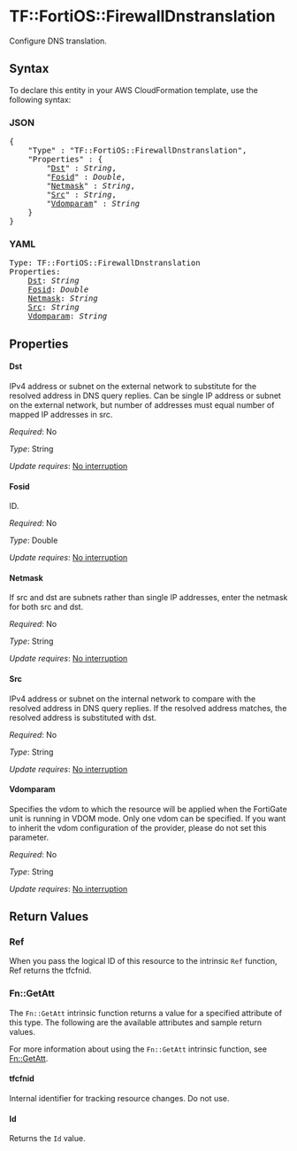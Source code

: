 # TF::FortiOS::FirewallDnstranslation

Configure DNS translation.

## Syntax

To declare this entity in your AWS CloudFormation template, use the following syntax:

### JSON

<pre>
{
    "Type" : "TF::FortiOS::FirewallDnstranslation",
    "Properties" : {
        "<a href="#dst" title="Dst">Dst</a>" : <i>String</i>,
        "<a href="#fosid" title="Fosid">Fosid</a>" : <i>Double</i>,
        "<a href="#netmask" title="Netmask">Netmask</a>" : <i>String</i>,
        "<a href="#src" title="Src">Src</a>" : <i>String</i>,
        "<a href="#vdomparam" title="Vdomparam">Vdomparam</a>" : <i>String</i>
    }
}
</pre>

### YAML

<pre>
Type: TF::FortiOS::FirewallDnstranslation
Properties:
    <a href="#dst" title="Dst">Dst</a>: <i>String</i>
    <a href="#fosid" title="Fosid">Fosid</a>: <i>Double</i>
    <a href="#netmask" title="Netmask">Netmask</a>: <i>String</i>
    <a href="#src" title="Src">Src</a>: <i>String</i>
    <a href="#vdomparam" title="Vdomparam">Vdomparam</a>: <i>String</i>
</pre>

## Properties

#### Dst

IPv4 address or subnet on the external network to substitute for the resolved address in DNS query replies. Can be single IP address or subnet on the external network, but number of addresses must equal number of mapped IP addresses in src.

_Required_: No

_Type_: String

_Update requires_: [No interruption](https://docs.aws.amazon.com/AWSCloudFormation/latest/UserGuide/using-cfn-updating-stacks-update-behaviors.html#update-no-interrupt)

#### Fosid

ID.

_Required_: No

_Type_: Double

_Update requires_: [No interruption](https://docs.aws.amazon.com/AWSCloudFormation/latest/UserGuide/using-cfn-updating-stacks-update-behaviors.html#update-no-interrupt)

#### Netmask

If src and dst are subnets rather than single IP addresses, enter the netmask for both src and dst.

_Required_: No

_Type_: String

_Update requires_: [No interruption](https://docs.aws.amazon.com/AWSCloudFormation/latest/UserGuide/using-cfn-updating-stacks-update-behaviors.html#update-no-interrupt)

#### Src

IPv4 address or subnet on the internal network to compare with the resolved address in DNS query replies. If the resolved address matches, the resolved address is substituted with dst.

_Required_: No

_Type_: String

_Update requires_: [No interruption](https://docs.aws.amazon.com/AWSCloudFormation/latest/UserGuide/using-cfn-updating-stacks-update-behaviors.html#update-no-interrupt)

#### Vdomparam

Specifies the vdom to which the resource will be applied when the FortiGate unit is running in VDOM mode. Only one vdom can be specified. If you want to inherit the vdom configuration of the provider, please do not set this parameter.

_Required_: No

_Type_: String

_Update requires_: [No interruption](https://docs.aws.amazon.com/AWSCloudFormation/latest/UserGuide/using-cfn-updating-stacks-update-behaviors.html#update-no-interrupt)

## Return Values

### Ref

When you pass the logical ID of this resource to the intrinsic `Ref` function, Ref returns the tfcfnid.

### Fn::GetAtt

The `Fn::GetAtt` intrinsic function returns a value for a specified attribute of this type. The following are the available attributes and sample return values.

For more information about using the `Fn::GetAtt` intrinsic function, see [Fn::GetAtt](https://docs.aws.amazon.com/AWSCloudFormation/latest/UserGuide/intrinsic-function-reference-getatt.html).

#### tfcfnid

Internal identifier for tracking resource changes. Do not use.

#### Id

Returns the <code>Id</code> value.

